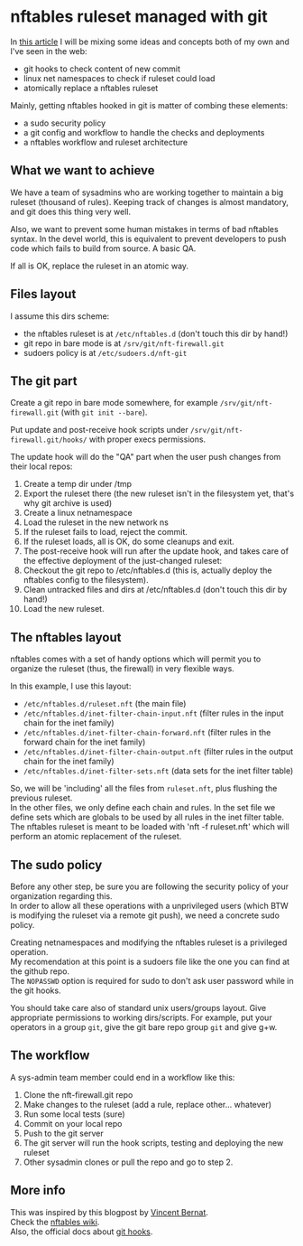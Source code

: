 # nftables ruleset managed with git

In [this article](http://ral-arturo.blogspot.com.es/2015/02/nftables-ruleset-managed-with-git.html) I will be mixing some ideas and concepts both of my own and I've seen in the web:
 * git hooks to check content of new commit
 * linux net namespaces to check if ruleset could load
 * atomically replace a nftables ruleset

Mainly, getting nftables hooked in git is matter of combing these elements:
 * a sudo security policy
 * a git config and workflow to handle the checks and deployments
 * a nftables workflow and ruleset architecture

## What we want to achieve

We have a team of sysadmins who are working together to maintain a big ruleset (thousand of rules). Keeping track of changes is almost mandatory, and git does this thing very well.

Also, we want to prevent some human mistakes in terms of bad nftables syntax. In the devel world, this is equivalent to prevent developers to push code which fails to build from source. A basic QA.

If all is OK, replace the ruleset in an atomic way.

## Files layout

I assume this dirs scheme:
 * the nftables ruleset is at `/etc/nftables.d` (don't touch this dir by hand!)
 * git repo in bare mode is at `/srv/git/nft-firewall.git`
 * sudoers policy is at `/etc/sudoers.d/nft-git`

## The git part

Create a git repo in bare mode somewhere, for example `/srv/git/nft-firewall.git` (with `git init --bare`).

Put update and post-receive hook scripts under `/srv/git/nft-firewall.git/hooks/` with proper execs permissions.

The update hook will do the "QA" part when the user push changes from their local repos:

 1. Create a temp dir under /tmp
 2. Export the ruleset there (the new ruleset isn't in the filesystem yet, that's why git archive is used)
 3. Create a linux netnamespace
 4. Load the ruleset in the new network ns
 5. If the ruleset fails to load, reject the commit.
 6. If the ruleset loads, all is OK, do some cleanups and exit.
 7. The post-receive hook will run after the update hook, and takes care of the effective deployment of the just-changed ruleset:
 8. Checkout the git repo to /etc/nftables.d (this is, actually deploy the nftables config to the filesystem).
 9. Clean untracked files and dirs at /etc/nftables.d (don't touch this dir by hand!)
 10. Load the new ruleset.

## The nftables layout

nftables comes with a set of handy options which will permit you to organize the ruleset (thus, the firewall) in very flexible ways.

In this example, I use this layout:
* `/etc/nftables.d/ruleset.nft` (the main file)
* `/etc/nftables.d/inet-filter-chain-input.nft` (filter rules in the input chain for the inet family)
* `/etc/nftables.d/inet-filter-chain-forward.nft` (filter rules in the forward chain for the inet family)
* `/etc/nftables.d/inet-filter-chain-output.nft` (filter rules in the output chain for the inet family)
* `/etc/nftables.d/inet-filter-sets.nft` (data sets for the inet filter table)
 
So, we will be 'including' all the files from `ruleset.nft`, plus flushing the previous ruleset.  
In the other files, we only define each chain and rules. In the set file we define sets which are globals to be used by all rules in the inet filter table.  
The nftables ruleset is meant to be loaded with 'nft -f ruleset.nft' which will perform an atomic replacement of the ruleset.

## The sudo policy

Before any other step, be sure you are following the security policy of your organization regarding this.  
In order to allow all these operations with a unprivileged users (which BTW is modifying the ruleset via a remote git push), we need a concrete sudo policy.

Creating netnamespaces and modifying the nftables ruleset is a privileged operation.  
My recomendation at this point is a sudoers file like the one you can find at the github repo.  
The `NOPASSWD` option is required for sudo to don't ask user password while in the git hooks.

You should take care also of standard unix users/groups layout. Give appropriate permissions to working dirs/scripts. For example, put your operators in a group `git`, give the git bare repo group `git` and give g+w.

## The workflow

A sys-admin team member could end in a workflow like this:
1. Clone the nft-firewall.git repo
2. Make changes to the ruleset (add a rule, replace other... whatever)
3. Run some local tests (sure)
4. Commit on your local repo
5. Push to the git server
6. The git server will run the hook scripts, testing and deploying the new ruleset
7. Other sysadmin clones or pull the repo and go to step 2.

## More info

This was inspired by this blogpost by [Vincent Bernat](http://vincent.bernat.im/en/blog/2014-netfilter-firewall-script.html).  
Check the [nftables wiki](http://wiki.nftables.org).  
Also, the official docs about [git hooks](http://git-scm.com/book/en/v2/Customizing-Git-Git-Hooks).

